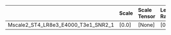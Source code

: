 |                                     | Scale   | Scale Tensor   | Learning Rate   | Best PSNR           | Best SSIM            |
|:------------------------------------|:--------|:---------------|:----------------|:--------------------|:---------------------|
| Mscale2_ST4_LR8e3_E4000_T3e1_SNR2_1 | [0.0]   | [None]         | [0.008]         | [28.09401035308838] | [0.8608263271197466] |